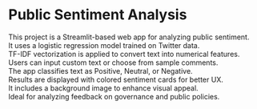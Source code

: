 # Public Sentiment Analysis

This project is a Streamlit-based web app for analyzing public sentiment.  
It uses a logistic regression model trained on Twitter data.  
TF-IDF vectorization is applied to convert text into numerical features.  
Users can input custom text or choose from sample comments.  
The app classifies text as Positive, Neutral, or Negative.  
Results are displayed with colored sentiment cards for better UX.  
It includes a background image to enhance visual appeal.  
Ideal for analyzing feedback on governance and public policies.
 
